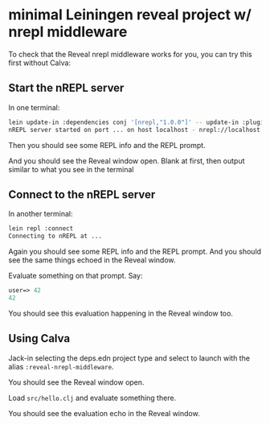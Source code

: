 # minimal Leiningen reveal project w/ nrepl middleware

To check that the Reveal nrepl middleware works for you, you can try this first without Calva:

## Start the nREPL server

In one terminal:

```sh
lein update-in :dependencies conj '[nrepl,"1.0.0"]' -- update-in :plugins conj '[cider/cider-nrepl,"0.28.5"]' -- update-in '[:repl-options,:nrepl-middleware]' conj '["cider.nrepl/cider-middleware"]' -- with-profile +reveal repl
nREPL server started on port ... on host localhost - nrepl://localhost:...
```

Then you should see some REPL info and the REPL prompt.

And you should see the Reveal window open. Blank at first, then output similar to what you see in the terminal

## Connect to the nREPL server

In another terminal:

```sh
lein repl :connect
Connecting to nREPL at ...
```

Again you should see some REPL info and the REPL prompt. And you should see the same things echoed in the Reveal window.

Evaluate something on that prompt. Say:

```clojure
user=> 42
42
```

You should see this evaluation happening in the Reveal window too.

## Using Calva

Jack-in selecting the deps.edn project type and select to launch with the alias `:reveal-nrepl-middleware`.

You should see the Reveal window open.

Load `src/hello.clj` and evaluate something there.

You should see the evaluation echo in the Reveal window.